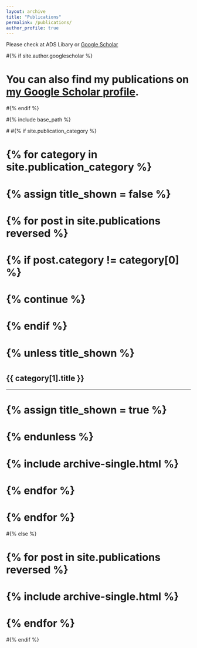 ```yaml
---
layout: archive
title: "Publications"
permalink: /publications/
author_profile: true
---
```


Please check at ADS Libary or [Google Scholar](https://scholar.google.com/citations?user=KaFqyosAAAAJ)

#{% if site.author.googlescholar %}
#  <div class="wordwrap">You can also find my publications on <a href="{{site.author.googlescholar}}">my Google Scholar profile</a>.</div>
#{% endif %}

#{% include base_path %}

#<!-- New style rendering if publication categories are defined -->
#{% if site.publication_category %}
#  {% for category in site.publication_category  %}
#    {% assign title_shown = false %}
#    {% for post in site.publications reversed %}
#      {% if post.category != category[0] %}
#        {% continue %}
#      {% endif %}
#      {% unless title_shown %}
#        <h2>{{ category[1].title }}</h2><hr />
#        {% assign title_shown = true %}
#      {% endunless %}
#      {% include archive-single.html %}
#    {% endfor %}
#  {% endfor %}
#{% else %}
#  {% for post in site.publications reversed %}
#    {% include archive-single.html %}
#  {% endfor %}
#{% endif %}



